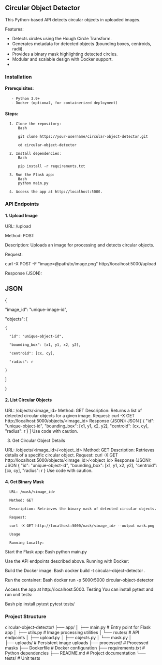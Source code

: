 ## Circular Object Detector
This Python-based API detects circular objects in uploaded images.

Features:

- Detects circles using the Hough Circle Transform.
- Generates metadata for detected objects (bounding boxes, centroids, radii).
- Provides a binary mask highlighting detected circles.
- Modular and scalable design with Docker support.
- 
### Installation
  #### Prerequisites:

       - Python 3.9+
       - Docker (optional, for containerized deployment)
  #### Steps:

      1. Clone the repository:
          Bash
          
          git clone https://your-username/circular-object-detector.git
          
          cd circular-object-detector
          
      2. Install dependencies:
          Bash
          
          pip install -r requirements.txt

      3. Run the Flask app:
          Bash
          python main.py
      
      4. Access the app at http://localhost:5000.

### API Endpoints
  #### 1. Upload Image

URL: /upload

Method: POST

Description: Uploads an image for processing and detects circular objects.

Request:

curl -X POST -F "image=@path/to/image.png" http://localhost:5000/upload

Response (JSON):


JSON
----
{

  "image_id": "unique-image-id",
  
  "objects": [
  
    {
    
      "id": "unique-object-id",
      
      "bounding_box": [x1, y1, x2, y2],
      
      "centroid": [cx, cy],
      
      "radius": r
      
    }
    
  ]
  
}


  #### 2. List Circular Objects

URL: /objects/<image_id>
Method: GET
Description: Returns a list of detected circular objects for a given image.
Request:
curl -X GET http://localhost:5000/objects/<image_id>
Response (JSON):
JSON
[
  {
    "id": "unique-object-id",
    "bounding_box": [x1, y1, x2, y2],
    "centroid": [cx, cy],
    "radius": r
  }
]
Use code with caution.

3. Get Circular Object Details

URL: /objects/<image_id>/<object_id>
Method: GET
Description: Retrieves details of a specific circular object.
Request:
curl -X GET http://localhost:5000/objects/<image_id>/<object_id>
Response (JSON):
JSON
{
  "id": "unique-object-id",
  "bounding_box": [x1, y1, x2, y2],
  "centroid": [cx, cy],
  "radius": r
}
Use code with caution.

  #### 4. Get Binary Mask

      URL: /mask/<image_id>
      
      Method: GET
      
      Description: Retrieves the binary mask of detected circular objects.
      
      Request:
      
      curl -X GET http://localhost:5000/mask/<image_id> --output mask.png
      
      Usage
      
      Running Locally:

Start the Flask app:
Bash
python main.py

Use the API endpoints described above.
Running with Docker:

Build the Docker image:
Bash
docker build -t circular-object-detector .

Run the container:
Bash
docker run -p 5000:5000 circular-object-detector

Access the app at http://localhost:5000.
Testing
You can install pytest and run unit tests:

Bash
pip install pytest
pytest tests/

### Project Structure
circular-object-detector/
├── app/
│   ├── main.py        # Entry point for Flask app
│   ├── utils.py        # Image processing utilities
│   └── routes/         # API endpoints
│       ├── upload.py
│       ├── objects.py
│       └── mask.py
│            
├── uploads/          # Persistent image uploads 
├── processed/        # Processed masks 
├── Dockerfile        # Docker configuration
├── requirements.txt  # Python dependencies
├── README.md         # Project documentation
└── tests/            # Unit tests
